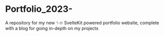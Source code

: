 # Portfolio_2023-
A repository for my new ✨🔥 SvelteKit powered portfolio website, complete with a blog for going in-depth on my projects

